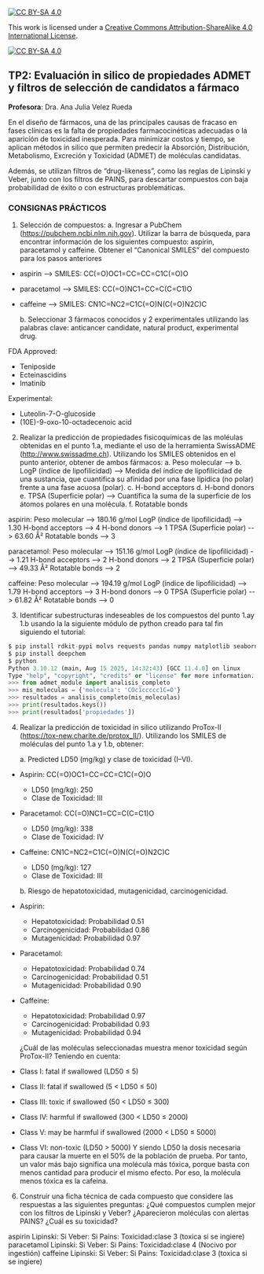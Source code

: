 
[![CC BY-SA 4.0][cc-by-sa-shield]][cc-by-sa]

This work is licensed under a
[Creative Commons Attribution-ShareAlike 4.0 International License][cc-by-sa].

[![CC BY-SA 4.0][cc-by-sa-image]][cc-by-sa]

[cc-by-sa]: http://creativecommons.org/licenses/by-sa/4.0/
[cc-by-sa-image]: https://licensebuttons.net/l/by-sa/4.0/88x31.png
[cc-by-sa-shield]: https://img.shields.io/badge/License-CC%20BY--SA%204.0-lightgrey.svg

## TP2: Evaluación in silico de propiedades ADMET y filtros de selección de candidatos a fármaco

**Profesora**: Dra. Ana Julia Velez Rueda

En el diseño de fármacos, una de las principales causas de fracaso en fases clínicas es la falta de propiedades farmacocinéticas adecuadas o la aparición de toxicidad inesperada. Para minimizar costos y tiempo, se aplican métodos in silico que permiten predecir la Absorción, Distribución, Metabolismo, Excreción y Toxicidad (ADMET) de moléculas candidatas.

Además, se utilizan filtros de “drug-likeness”, como las reglas de Lipinski y Veber, junto con los filtros de PAINS, para descartar compuestos con baja probabilidad de éxito o con estructuras problemáticas.

### CONSIGNAS PRÁCTICOS
1. Selección de compuestos:
    a. Ingresar a PubChem (https://pubchem.ncbi.nlm.nih.gov). 
    Utilizar la barra de búsqueda, para encontrar información de los siguientes compuesto: aspirin, paracetamol y caffeine. Obtener el “Canonical SMILES” del compuesto para los pasos anteriores

* aspirin --> SMILES: CC(=O)OC1=CC=CC=C1C(=O)O
* paracetamol --> SMILES: CC(=O)NC1=CC=C(C=C1)O
* caffeine --> SMILES: CN1C=NC2=C1C(=O)N(C(=O)N2C)C  

    b. Seleccionar 3 fármacos conocidos y 2 experimentales utilizando las palabras clave: anticancer candidate, natural product, experimental drug.

FDA Approved:
* Teniposide
* Ecteinascidins  
* Imatinib

Experimental:
* Luteolin-7-O-glucoside
* (10E)-9-oxo-10-octadecenoic acid



2. Realizar la predicción de propiedades fisicoquímicas de las moléulas obtenidas en el punto 1.a, mediante el uso de la herramienta SwissADME (http://www.swissadme.ch). Utilizando los SMILES obtenidos en el punto anterior, obtener de ambos fármacos:
    a. Peso molecular --> 
    b. LogP (índice de lipofilicidad) --> Medida del índice de lipofilicidad de una sustancia, que cuantifica su afinidad por una fase lípidica (no polar) frente a una fase acuosa (polar).
    c. H-bond acceptors
    d. H-bond donors
    e. TPSA (Superficie polar) --> Cuantifica la suma de la superficie de los átomos polares en una molécula.
    f. Rotatable bonds

aspirin:
    Peso molecular --> 180.16 g/mol
    LogP (índice de lipofilicidad) --> 1.30
    H-bond acceptors --> 4
    H-bond donors --> 1
    TPSA (Superficie polar) --> 63.60 Å²
    Rotatable bonds --> 3

paracetamol:
    Peso molecular --> 151.16 g/mol
    LogP (índice de lipofilicidad) --> 1.21
    H-bond acceptors --> 2
    H-bond donors --> 2
    TPSA (Superficie polar) --> 49.33 Å²
    Rotatable bonds --> 2

caffeine:
    Peso molecular --> 194.19 g/mol
    LogP (índice de lipofilicidad) --> 1.79
    H-bond acceptors --> 3
    H-bond donors --> 0
    TPSA (Superficie polar) --> 61.82 Å²
    Rotatable bonds --> 0

3. Identificar subestructuras indeseables de los compuestos del punto 1.ay 1.b usando la la siguiente módulo de python creado para tal fin siguiendo el tutorial:

```python
$ pip install rdkit-pypi molvs requests pandas numpy matplotlib seaborn
$ pip install deepchem 
$ python
Python 3.10.12 (main, Aug 15 2025, 14:32:43) [GCC 11.4.0] on linux
Type "help", "copyright", "credits" or "license" for more information.
>>> from admet_module import analisis_completo
>>> mis_moleculas = {'molecula': 'COc1ccccc1C=O'}
>>> resultados = analisis_completo(mis_moleculas)
>>> print(resultados.keys())
>>> print(resultados['propiedades'])
```

4. Realizar la predicción de toxicidad in silico utilizando ProTox-II (https://tox-new.charite.de/protox_II/). Utilizando los SMILES de moléculas del punto 1.a y 1.b, obtener: 

    a. Predicted LD50 (mg/kg) y clase de toxicidad (I–VI).
* Aspirin: CC(=O)OC1=CC=CC=C1C(=O)O
    * LD50 (mg/kg): 250
    * Clase de Toxicidad: III
* Paracetamol: CC(=O)NC1=CC=C(C=C1)O
    * LD50 (mg/kg): 338
    * Clase de Toxicidad: IV
* Caffeine: CN1C=NC2=C1C(=O)N(C(=O)N2C)C
    * LD50 (mg/kg): 127
    * Clase de Toxicidad: III
   
    b. Riesgo de hepatotoxicidad, mutagenicidad, carcinogenicidad.
* Aspirin:
    * Hepatotoxicidad: Probabilidad 0.51
    * Carcinogenicidad: Probabilidad 0.86
    * Mutagenicidad: Probabilidad 0.97
* Paracetamol:
    * Hepatotoxicidad: Probabilidad 0.74
    * Carcinogenicidad: Probabilidad 0.51
    * Mutagenicidad: Probabilidad 0.90
* Caffeine:
    * Hepatotoxicidad: Probabilidad 0.97
    * Carcinogenicidad: Probabilidad 0.93
    * Mutagenicidad: Probabilidad 0.94
   
    ¿Cuál de las moléculas seleccionadas muestra menor toxicidad según ProTox-II?
Teniendo en cuenta:
* Class I: fatal if swallowed (LD50 ≤ 5)
* Class II: fatal if swallowed (5 < LD50 ≤ 50)
* Class III: toxic if swallowed (50 < LD50 ≤ 300)
* Class IV: harmful if swallowed (300 < LD50 ≤ 2000)
* Class V: may be harmful if swallowed (2000 < LD50 ≤ 5000)
* Class VI: non-toxic (LD50 > 5000)
Y siendo LD50 la dosis necesaria para causar la muerte en el 50% de la población de prueba. Por tanto, un valor más bajo significa una molécula más tóxica, porque basta con menos cantidad para producir el mismo efecto. Por eso, la molécula menos tóxica es la cafeina. 



6. Construir una ficha técnica de cada compuesto que considere las respuestas a las siguientes preguntas: ¿Qué compuestos cumplen mejor con los filtros de Lipinski y Veber? ¿Aparecieron moléculas con alertas PAINS? ¿Cuál es su toxicidad?

aspirin
    Lipinski: Si
    Veber: Si
    Pains:
    Toxicidad:clase 3 (toxica si se ingiere)
paracetamol
    Lipinski: Si
    Veber: Si
    Pains:
    Toxicidad:clase 4 (Nocivo por ingestión)
caffeine
    Lipinski: Si
    Veber: Si
    Pains:
    Toxicidad:clase 3 (toxica si se ingiere)
